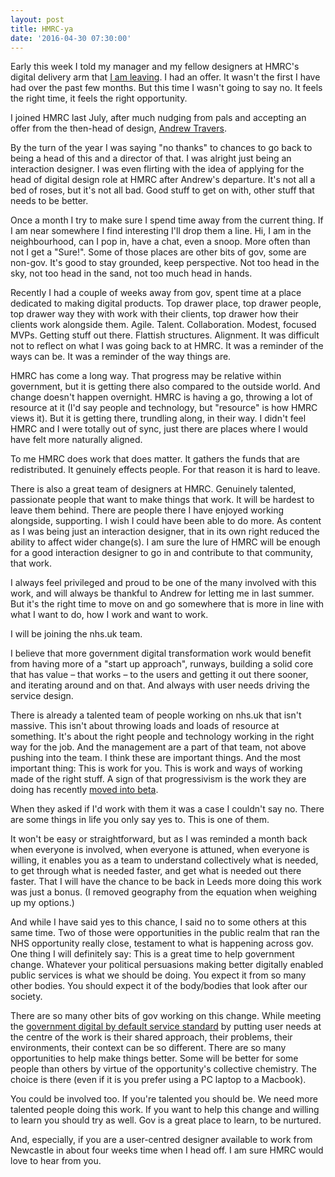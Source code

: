 ```yaml
---
layout: post
title: HMRC-ya
date: '2016-04-30 07:30:00'
---
```

Early this week I told my manager and my fellow designers at HMRC's digital delivery arm that [I am leaving](https://twitter.com/ermlikeyeah/status/725374078211727361). I had an offer. It wasn't the first I have had over the past few months. But this time I wasn't going to say no. It feels the right time, it feels the right opportunity.

I joined HMRC last July, after much nudging from pals and accepting an offer from the then-head of design, [Andrew Travers](http://trvrs.co).

By the turn of the year I was saying "no thanks" to chances to go back to being a head of this and a director of that. I was alright just being an interaction designer. I was even flirting with the idea of applying for the head of digital design role at HMRC after Andrew's departure. It's not all a bed of roses, but it's not all bad. Good stuff to get on with, other stuff that needs to be better.

Once a month I try to make sure I spend time away from the current thing. If I am near somewhere I find interesting I'll drop them a line. Hi, I am in the neighbourhood, can I pop in, have a chat, even a snoop. More often than not I get a "Sure!". Some of those places are other bits of gov, some are non-gov. It's good to stay grounded, keep perspective. Not too head in the sky, not too head in the sand, not too much head in hands.

Recently I had a couple of weeks away from gov, spent time at a place dedicated to making digital products. Top drawer place, top drawer people, top drawer way they with work with their clients, top drawer how their clients work alongside them. Agile. Talent. Collaboration. Modest, focused MVPs. Getting stuff out there. Flattish structures. Alignment. It was difficult not to reflect on what I was going back to at HMRC. It was a reminder of the ways can be. It was a reminder of the way things are.

HMRC has come a long way. That progress may be relative within government, but it is getting there also compared to the outside world. And change doesn't happen overnight. HMRC is having a go, throwing a lot of resource at it (I'd say people and technology, but "resource" is how HMRC views it). But it is getting there, trundling along, in their way. I didn't feel HMRC and I were totally out of sync, just there are places where I would have felt more naturally aligned.

To me HMRC does work that does matter. It gathers the funds that are redistributed. It genuinely effects people. For that reason it is hard to leave.

There is also a great team of designers at HMRC. Genuinely talented, passionate people that want to make things that work. It will be hardest to leave them behind. There are people there I have enjoyed working alongside, supporting. I wish I could have been able to do more. As content as I was being just an interaction designer, that in its own right reduced the ability to affect wider change(s). I am sure the lure of HMRC will be enough for a good interaction designer to go in and contribute to that community, that work.

I always feel privileged and proud to be one of the many involved with this work, and will always be thankful to Andrew for letting me in last summer. But it's the right time to move on and go somewhere that is more in line with what I want to do, how I work and want to work.

I will be joining the nhs.uk team.

I believe that more government digital transformation work would benefit from having more of a "start up approach", runways, building a solid core that has value – that works – to the users and getting it out there sooner, and iterating around and on that. And always with user needs driving the service design.

There is already a talented team of people working on nhs.uk that isn't massive. This isn't about throwing loads and loads of resource at something. It's about the right people and technology working in the right way for the job. And the management are a part of that team, not above pushing into the team. I think these are important things. And the most important thing: This is work for you. This is work and ways of working made of the right stuff. A sign of that progressivism is the work they are doing has recently [moved into beta](http://digital.nhs.uk/moving-to-beta).

When they asked if I'd work with them it was a case I couldn't say no. There are some things in life you only say yes to. This is one of them.

It won't be easy or straightforward, but as I was reminded a month back when everyone is involved, when everyone is attuned, when everyone is willing, it enables you as a team to understand collectively what is needed, to get through what is needed faster, and get what is needed out there faster. That I will have the chance to be back in Leeds more doing this work was just a bonus. (I removed geography from the equation when weighing up my options.)

And while I have said yes to this chance, I said no to some others at this same time. Two of those were opportunities in the public realm that ran the NHS opportunity really close, testament to what is happening across gov. One thing I will definitely say: This is a great time to help government change. Whatever your political persuasions making better digitally enabled public services is what we should be doing. You expect it from so many other bodies. You should expect it of the body/bodies that look after our society.

There are so many other bits of gov working on this change. While meeting the [government digital by default service standard](https://www.gov.uk/service-manual/digital-by-default) by putting user needs at the centre of the work is their shared approach, their problems, their environments, their context can be so different. There are so many opportunities to help make things better. Some will be better for some people than others by virtue of the opportunity's collective chemistry. The choice is there (even if it is you prefer using a PC laptop to a Macbook).

You could be involved too. If you're talented you should be. We need more talented people doing this work. If you want to help this change and willing to learn you should try as well. Gov is a great place to learn, to be nurtured.

And, especially, if you are a user-centred designer available to work from Newcastle in about four weeks time when I head off. I am sure HMRC would love to hear from you.

